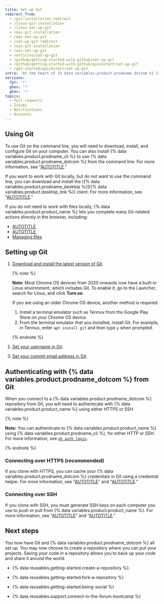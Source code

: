 ```yaml
---
title: Set up Git
redirect_from:
  - /git-installation-redirect
  - /linux-git-installation
  - /linux-set-up-git
  - /mac-git-installation
  - /mac-set-up-git
  - /set-up-git-redirect
  - /win-git-installation
  - /win-set-up-git
  - /articles/set-up-git
  - /github/getting-started-with-github/set-up-git
  - /github/getting-started-with-github/quickstart/set-up-git
  - /get-started/quickstart/set-up-git
intro: 'At the heart of {% data variables.product.prodname_dotcom %} is an open-source version control system (VCS) called Git. Git is responsible for everything {% data variables.product.prodname_dotcom %}-related that happens locally on your computer.'
versions:
  fpt: '*'
  ghes: '*'
  ghec: '*'
topics:
  - Pull requests
  - Issues
  - Notifications
  - Accounts
---
```

## Using Git

To use Git on the command line, you will need to download, install, and configure Git on your computer. You can also install {% data variables.product.prodname_cli %} to use {% data variables.product.prodname_dotcom %} from the command line. For more information, see "[AUTOTITLE](/github-cli/github-cli/about-github-cli)."

If you want to work with Git locally, but do not want to use the command line, you can download and install the [{% data variables.product.prodname_desktop %}]({% data variables.product.desktop_link %}) client.  For more information, see "[AUTOTITLE](/desktop/overview/about-github-desktop)."

If you do not need to work with files locally, {% data variables.product.product_name %} lets you complete many Git-related actions directly in the browser, including:

- [AUTOTITLE](/repositories/creating-and-managing-repositories/quickstart-for-repositories)
- [AUTOTITLE](/pull-requests/collaborating-with-pull-requests/working-with-forks/fork-a-repo)
- [Managing files](/repositories/working-with-files/managing-files)

## Setting up Git

1. [Download and install the latest version of Git](https://git-scm.com/downloads).

   {% note %}

   **Note**: Most Chrome OS devices from 2020 onwards now have a built-in Linux environment, which includes Git. To enable it, go to the Launcher, search for Linux, and click **Turn on**.

   If you are using an older Chrome OS device, another method is required:

   1. Install a terminal emulator such as Termux from the Google Play Store on your Chrome OS device.
   1. From the terminal emulator that you installed, install Git. For example, in Termux, enter `apt install git` and then type `y` when prompted.

   {% endnote %}

1. [Set your username in Git](/get-started/getting-started-with-git/setting-your-username-in-git).
1. [Set your commit email address in Git](/account-and-profile/setting-up-and-managing-your-personal-account-on-github/managing-email-preferences/setting-your-commit-email-address).

## Authenticating with {% data variables.product.prodname_dotcom %} from Git

When you connect to a {% data variables.product.prodname_dotcom %} repository from Git, you will need to authenticate with {% data variables.product.product_name %} using either HTTPS or SSH.

{% note %}

**Note:** You can authenticate to {% data variables.product.product_name %} using {% data variables.product.prodname_cli %}, for either HTTP or SSH. For more information, see [`gh auth login`](https://cli.github.com/manual/gh_auth_login).

{% endnote %}

### Connecting over HTTPS (recommended)

If you clone with HTTPS, you can cache your {% data variables.product.prodname_dotcom %} credentials in Git using a credential helper. For more information, see "[AUTOTITLE](/get-started/getting-started-with-git/about-remote-repositories#cloning-with-https-urls)" and "[AUTOTITLE](/get-started/getting-started-with-git/caching-your-github-credentials-in-git)."

### Connecting over SSH

If you clone with SSH, you must generate SSH keys on each computer you use to push or pull from {% data variables.product.product_name %}. For more information, see "[AUTOTITLE](/get-started/getting-started-with-git/about-remote-repositories#cloning-with-ssh-urls)" and "[AUTOTITLE](/authentication/connecting-to-github-with-ssh/generating-a-new-ssh-key-and-adding-it-to-the-ssh-agent)."

## Next steps

You now have Git and {% data variables.product.prodname_dotcom %} all set up. You may now choose to create a repository where you can put your projects. Saving your code in a repository allows you to back up your code and share it around the world.

- {% data reusables.getting-started.create-a-repository %}.

- {% data reusables.getting-started.fork-a-repository %}

- {% data reusables.getting-started.being-social %}

- {% data reusables.support.connect-in-the-forum-bootcamp %}
